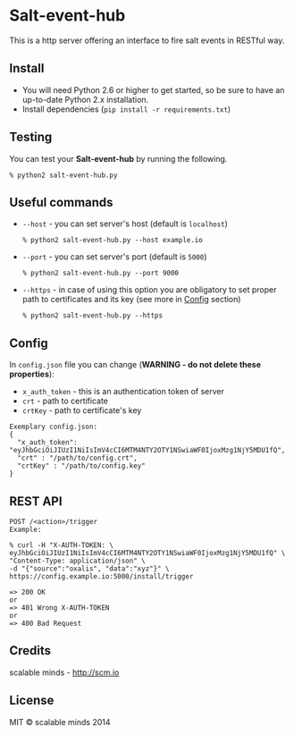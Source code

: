 # Salt-event-hub

This is a http server offering an interface to fire salt events in RESTful way.

## Install
* You will need Python 2.6 or higher to get started, so be sure to have an up-to-date Python 2.x installation.
* Install dependencies (`pip install -r requirements.txt`)

## Testing
You can test your **Salt-event-hub** by running the following.

    % python2 salt-event-hub.py

## Useful commands
* `--host` - you can set server's host (default is `localhost`)
    
    `% python2 salt-event-hub.py --host example.io`
    
* `--port` - you can set server's port (default is `5000`)
 
   `% python2 salt-event-hub.py --port 9000`
    
* `--https` - in case of using this option you are obligatory to set proper path to certificates and its key (see more in [Config](#config) section)

	`% python2 salt-event-hub.py --https`
	
## Config
In `config.json` file you can change (**WARNING - do not delete these properties**):

* `x_auth_token` - this is an authentication token of server
* `crt` - path to certificate
* `crtKey` - path to certificate's key

```
Exemplary config.json:
{
  "x_auth_token": "eyJhbGciOiJIUzI1NiIsImV4cCI6MTM4NTY2OTY1NSwiaWF0IjoxMzg1NjY5MDU1fQ",
  "crt" : "/path/to/config.crt",
  "crtKey" : "/path/to/config.key"
}
```
## REST API
```
POST /<action>/trigger
Example:

% curl -H "X-AUTH-TOKEN: \ 
eyJhbGciOiJIUzI1NiIsImV4cCI6MTM4NTY2OTY1NSwiaWF0IjoxMzg1NjY5MDU1fQ" \
"Content-Type: application/json" \ 
-d "{"source":"oxalis", "data":"xyz"}" \
https://config.example.io:5000/install/trigger

=> 200 OK
or
=> 401 Wrong X-AUTH-TOKEN
or
=> 400 Bad Request
```
## Credits
scalable minds - http://scm.io

## License
MIT &copy; scalable minds 2014